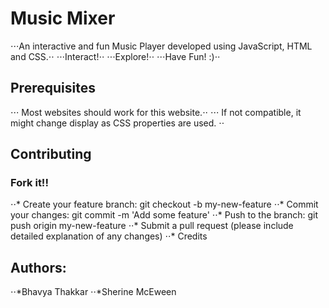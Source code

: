 # Music Mixer

⋅⋅⋅An interactive and fun Music Player developed using JavaScript, HTML and CSS.⋅⋅
⋅⋅⋅Interact!⋅⋅
⋅⋅⋅Explore!⋅⋅
⋅⋅⋅Have Fun! :)⋅⋅

## Prerequisites

⋅⋅⋅ Most websites should work for this website.⋅⋅
⋅⋅⋅ If not compatible, it might change display as CSS properties are used. ⋅⋅


## Contributing

### Fork it!!
⋅⋅* Create your feature branch: git checkout -b my-new-feature
⋅⋅* Commit your changes: git commit -m 'Add some feature'
⋅⋅* Push to the branch: git push origin my-new-feature
⋅⋅* Submit a pull request (please include detailed explanation of any changes)
⋅⋅* Credits

## Authors:
⋅⋅*Bhavya Thakkar
⋅⋅*Sherine McEween
